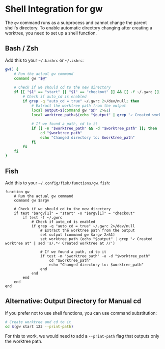 # Shell Integration for gw

The `gw` command runs as a subprocess and cannot change the parent shell's directory. To enable automatic directory changing after creating a worktree, you need to set up a shell function.

## Bash / Zsh

Add this to your `~/.bashrc` or `~/.zshrc`:

```bash
gw() {
    # Run the actual gw command
    command gw "$@"
    
    # Check if we should cd to the new directory
    if [[ "$1" == "start" || "$1" == "checkout" ]] && [[ -f ~/.gwrc ]]; then
        # Check if auto_cd is enabled
        if grep -q "auto_cd = true" ~/.gwrc 2>/dev/null; then
            # Extract the worktree path from the output
            local output=$(command gw "$@" 2>&1)
            local worktree_path=$(echo "$output" | grep "✓ Created worktree at" | sed 's/.*✓ Created worktree at //')
            
            # If we found a path, cd to it
            if [[ -n "$worktree_path" && -d "$worktree_path" ]]; then
                cd "$worktree_path"
                echo "Changed directory to: $worktree_path"
            fi
        fi
    fi
}
```

## Fish

Add this to your `~/.config/fish/functions/gw.fish`:

```fish
function gw
    # Run the actual gw command
    command gw $argv
    
    # Check if we should cd to the new directory
    if test "$argv[1]" = "start" -o "$argv[1]" = "checkout"
        if test -f ~/.gwrc
            # Check if auto_cd is enabled
            if grep -q "auto_cd = true" ~/.gwrc 2>/dev/null
                # Extract the worktree path from the output
                set output (command gw $argv 2>&1)
                set worktree_path (echo "$output" | grep "✓ Created worktree at" | sed 's/.*✓ Created worktree at //')
                
                # If we found a path, cd to it
                if test -n "$worktree_path" -a -d "$worktree_path"
                    cd "$worktree_path"
                    echo "Changed directory to: $worktree_path"
                end
            end
        end
    end
end
```

## Alternative: Output Directory for Manual cd

If you prefer not to use shell functions, you can use command substitution:

```bash
# Create worktree and cd to it
cd $(gw start 123 --print-path)
```

For this to work, we would need to add a `--print-path` flag that outputs only the worktree path.